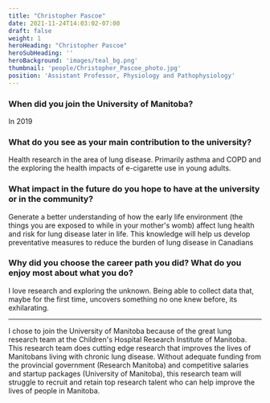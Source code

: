 ```yaml
---
title: "Christopher Pascoe"
date: 2021-11-24T14:03:02-07:00
draft: false
weight: 1
heroHeading: "Christopher Pascoe"
heroSubHeading: ''
heroBackground: 'images/teal_bg.png'
thumbnail: 'people/Christopher_Pascoe_photo.jpg'
position: 'Assistant Professor, Physiology and Pathophysiology'
---
```


### When did you join the University of Manitoba?

In 2019

### What do you see as your main contribution to the university?

Health research in the area of lung disease. Primarily asthma and COPD and the exploring the health impacts of e-cigarette use in young adults. 

### What impact in the future do you hope to have at the university or in the community?

Generate a better understanding of how the early life environment (the things you are exposed to while in your mother's womb) affect lung health and risk for lung disease later in life. This knowledge will help us develop preventative measures to reduce the burden of lung disease in Canadians

### Why did you choose the career path you did? What do you enjoy most about what you do?

I love research and exploring the unknown. Being able to collect data that, maybe for the first time, uncovers something no one knew before, its exhilarating. 

---

I chose to join the University of Manitoba because of the great lung research team at the Children's Hospital Research Institute of Manitoba. This research team does cutting edge research that improves the lives of Manitobans living with chronic lung disease. Without adequate funding from the provincial government (Research Manitoba) and competitive salaries and startup packages (University of Manitoba), this research team will struggle to recruit and retain top research talent who can help improve the lives of people in Manitoba.
